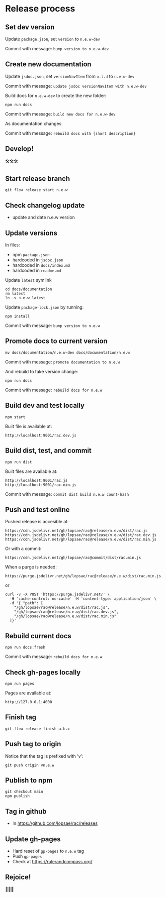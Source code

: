 Release process
===============

Set dev version
---------------
Update `package.json`, set `version` to `n.e.w-dev`

Commit with message: `bump version to n.e.w-dev`



Create new documentation
------------------------
Update `jsdoc.json`, set `versionNavItem` from `o.l.d` to `n.e.w-dev`

Commit with message: `update jsdoc versionNavItem with n.e.w-dev`

Build docs for `n.e.w-dev` to create the new folder:
```
npm run docs
```

Commit with message: `build new docs for n.e.w-dev`

As documentation changes:

Commit with message: `rebuild docs with {short description}`



Develop!
--------
🛠🛠🛠



Start release branch
--------------------
```
git flow release start n.e.w
```



Check changelog update
----------------------
+ update and date n.e.w version



Update versions
---------------
In files:
+ npm `package.json`
+ hardcoded in `jsdoc.json`
+ hardcoded in `docs/index.md`
+ hardcoded in `readme.md`

Update `latest` symlink
```
cd docs/documentation
rm latest
ln -s n.e.w latest
```

Update `package-lock.json` by running:
```
npm install
```

Commit with message: `bump version to n.e.w`



Promote docs to current version
-------------------------------
```
mv docs/documentation/n.e.w-dev docs/documentation/n.e.w
```

Commit with message: `promote documentation to n.e.w`

And rebuild to take version change:
```
npm run docs
```

Commit with message: `rebuild docs for n.e.w`



Build dev and test locally
--------------------------
```
npm start
```

Built file is available at:
```
http://localhost:9001/rac.dev.js
```



Build dist, test, and commit
----------------------------
```
npm run dist
```

Built files are available at:
```
http://localhost:9001/rac.js
http://localhost:9001/rac.min.js
```

Commit with message: `commit dist build n.e.w count-hash`



Push and test online
--------------------
Pushed release is accesible at:
```
https://cdn.jsdelivr.net/gh/lopsae/rac@release/n.e.w/dist/rac.js
https://cdn.jsdelivr.net/gh/lopsae/rac@release/n.e.w/dist/rac.dev.js
https://cdn.jsdelivr.net/gh/lopsae/rac@release/n.e.w/dist/rac.min.js
```

Or with a commit:
```
https://cdn.jsdelivr.net/gh/lopsae/rac@commit/dist/rac.min.js
```

When a purge is needed:
```
https://purge.jsdelivr.net/gh/lopsae/rac@release/n.e.w/dist/rac.min.js
```

or
```
curl -v -X POST 'https://purge.jsdelivr.net/' \
  -H 'cache-control: no-cache' -H 'content-type: application/json' \
  -d '{ "path": [
    "/gh/lopsae/rac@release/n.e.w/dist/rac.js",
    "/gh/lopsae/rac@release/n.e.w/dist/rac.dev.js",
    "/gh/lopsae/rac@release/n.e.w/dist/rac.min.js"
  ]}'
```



Rebuild current docs
--------------------
```
npm run docs:fresh
```

Commit with message: `rebuild docs for n.e.w`



Check gh-pages locally
----------------------
```
npm run pages
```

Pages are available at:
```
http://127.0.0.1:4000
```



Finish tag
----------
```
git flow release finish a.b.c
```



Push tag to origin
------------------
Notice that the tag is prefixed with 'v':
```
git push origin vn.e.w
```



Publish to npm
--------------
```
git checkout main
npm publish
```



Tag in github
-------------
+ In https://github.com/lopsae/rac/releases



Update gh-pages
---------------
+ Hard reset of `gp-pages` to `n.e.w` tag
+ Push `gp-pages`
+ Check at https://rulerandcompass.org/



Rejoice!
--------
🎉🎉🎉

